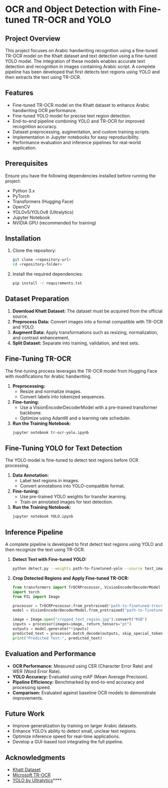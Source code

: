 # OCR and Object Detection with Fine-tuned TR-OCR and YOLO

## Project Overview
This project focuses on Arabic handwriting recognition using a fine-tuned TR-OCR model on the Khatt dataset and text detection using a fine-tuned YOLO model. The integration of these models enables accurate text detection and recognition in images containing Arabic script. A complete pipeline has been developed that first detects text regions using YOLO and then extracts the text using TR-OCR.

## Features
- Fine-tuned TR-OCR model on the Khatt dataset to enhance Arabic handwriting OCR performance.
- Fine-tuned YOLO model for precise text region detection.
- End-to-end pipeline combining YOLO and TR-OCR for improved recognition accuracy.
- Dataset preprocessing, augmentation, and custom training scripts.
- Implementation in Jupyter notebooks for easy reproducibility.
- Performance evaluation and inference pipelines for real-world application.

## Prerequisites
Ensure you have the following dependencies installed before running the project:
- Python 3.x
- PyTorch
- Transformers (Hugging Face)
- OpenCV
- YOLOv5/YOLOv8 (Ultralytics)
- Jupyter Notebook
- NVIDIA GPU (recommended for training)

## Installation
1. Clone the repository:
   ```bash
   git clone <repository-url>
   cd <repository-folder>
   ```
2. Install the required dependencies:
   ```bash
   pip install -r requirements.txt
   ```

## Dataset Preparation
1. **Download Khatt Dataset:** The dataset must be acquired from the official source.
2. **Preprocess Data:** Convert images into a format compatible with TR-OCR and YOLO.
3. **Augment Data:** Apply transformations such as resizing, normalization, and contrast enhancement.
4. **Split Dataset:** Separate into training, validation, and test sets.

## Fine-Tuning TR-OCR
The fine-tuning process leverages the TR-OCR model from Hugging Face with modifications for Arabic handwriting.

1. **Preprocessing:**
   - Resize and normalize images.
   - Convert labels into tokenized sequences.
2. **Fine-tuning:**
   - Use a VisionEncoderDecoderModel with a pre-trained transformer backbone.
   - Optimize using AdamW and a learning rate scheduler.
3. **Run the Training Notebook:**
   ```bash
   jupyter notebook tr-ocr-yolo.ipynb
   ```

## Fine-Tuning YOLO for Text Detection
The YOLO model is fine-tuned to detect text regions before OCR processing.

1. **Data Annotation:**
   - Label text regions in images.
   - Convert annotations into YOLO-compatible format.
2. **Fine-tuning:**
   - Use pre-trained YOLO weights for transfer learning.
   - Train on annotated images for text detection.
3. **Run the Training Notebook:**
   ```bash
   jupyter notebook YOLO.ipynb
   ```

## Inference Pipeline
A complete pipeline is developed to first detect text regions using YOLO and then recognize the text using TR-OCR.

1. **Detect Text with Fine-tuned YOLO:**
   ```bash
   python detect.py --weights path-to-finetuned-yolo --source test_image.jpg
   ```
2. **Crop Detected Regions and Apply Fine-tuned TR-OCR:**
   ```python
   from transformers import TrOCRProcessor, VisionEncoderDecoderModel
   import torch
   from PIL import Image

   processor = TrOCRProcessor.from_pretrained("path-to-finetuned-trocr")
   model = VisionEncoderDecoderModel.from_pretrained("path-to-finetuned-trocr")

   image = Image.open("cropped_text_region.jpg").convert("RGB")
   inputs = processor(images=image, return_tensors="pt")
   outputs = model.generate(**inputs)
   predicted_text = processor.batch_decode(outputs, skip_special_tokens=True)[0]
   print("Predicted Text:", predicted_text)
   ```

## Evaluation and Performance
- **OCR Performance:** Measured using CER (Character Error Rate) and WER (Word Error Rate).
- **YOLO Accuracy:** Evaluated using mAP (Mean Average Precision).
- **Pipeline Efficiency:** Benchmarked by end-to-end accuracy and processing speed.
- **Comparison:** Evaluated against baseline OCR models to demonstrate improvements.

## Future Work
- Improve generalization by training on larger Arabic datasets.
- Enhance YOLO’s ability to detect small, unclear text regions.
- Optimize inference speed for real-time applications.
- Develop a GUI-based tool integrating the full pipeline.

## Acknowledgments
- [Khatt Dataset](https://example.com)
- [Microsoft TR-OCR](https://huggingface.co/microsoft/trocr)
- [YOLO by Ultralytics](https://github.com/ultralytics/yolov5)****
